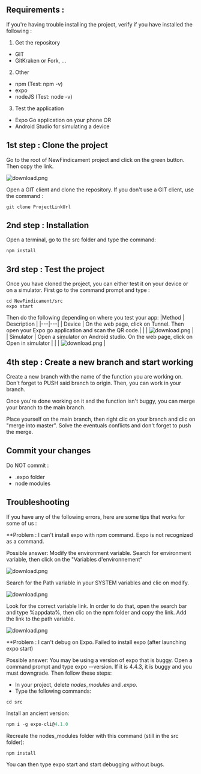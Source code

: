 ## Requirements : 
If you're having trouble installing the project, verify if you have installed the following : 

1. Get the repository 
  - GIT
  - GitKraken or Fork, ...
2. Other 
  - npm (Test: npm -v)
  - expo 
  - nodeJS (Test: node -v)
3. Test the application
  - Expo Go application on your phone OR
  - Android Studio for simulating a device 

## 1st step : Clone the project 

Go to the root of NewFindicament project and click on the green button. Then copy the link.

![download.png](https://zupimages.net/up/21/11/peb7.png)

Open a GIT client and clone the repository.
If you don't use a GIT client, use the command : 
```git
git clone ProjectLinkUrl
```

## 2nd step : Installation 

Open a terminal, go to the src folder and type the command:
```git
npm install
```

## 3rd step : Test the project

Once you have cloned the project, you can either test it on your device or on a simulator.
First go to the command prompt and type :
```git
cd NewFindicament/src
expo start
```
Then do the following depending on where you test your app:
|Method   |  Description |
|---|---|
| Device  | On the web page, click on Tunnel. Then open your Expo go application and scan the QR code.|
| | ![download.png](https://zupimages.net/up/21/11/zbbx.png) |
| Simulator  |  Open a simulator on Android studio. On the web page, click on Open in simulator |
| | ![download.png](https://zupimages.net/up/21/11/kvs5.png) |

## 4th step : Create a new branch and start working

Create a new branch with the name of the function you are working on. Don't forget to PUSH said branch to origin.
Then, you can work in your branch. 

Once you're done working on it and the function isn't buggy, you can merge your branch to the main branch.

Place yourself on the main branch, then right clic on your branch and clic on "merge into master". 
Solve the eventuals conflicts and don't forget to push the merge. 

## Commit your changes

Do NOT commit : 
- .expo folder
- node modules

## Troubleshooting 

If you have any of the following errors, here are some tips that works for some of us :

**Problem : I can't install expo with npm command. Expo is not recognized as a command.

Possible answer: Modify the environment variable.
Search for environment variable, then click on the "Variables d'environnement"

![download.png](https://zupimages.net/up/21/16/orol.png)

Search for the Path variable in your SYSTEM variables and clic on modify.

![download.png](https://zupimages.net/up/21/16/wkou.png)

Look for the correct variable link. In order to do that, open the search bar and type %appdata%, then clic on the npm folder and copy the link.
Add the link to the path variable.

![download.png](https://zupimages.net/up/21/16/n5t5.png)

**Problem : I can't debug on Expo. Failed to install expo (after launching expo start)

Possible answer: You may be using a version of expo that is buggy. Open a command prompt and type expo --version. If it is 4.4.3, it is buggy and you must downgrade.
Then follow these steps:

- In your project, delete *nodes_modules* and *.expo*. 
- Type the following commands:
```git
cd src
```
Install an ancient version:
```javascript
npm i -g expo-cli@4.1.0
```
Recreate the nodes_modules folder with this command (still in the src folder):
```javascript
npm install
```
You can then type expo start and start debugging without bugs.
